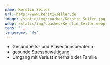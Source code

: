 ```yaml
---
name: Kerstin Seiler
url: http://www.kerstinseiler.de
image: /static/img/coaches/Kerstin_Seiler.jpg
webp: /static/img/coaches/Kerstin_Seiler.webp
tags: '',
languages: 'de'
---
```


<ul><li>Gesundheits- und Präventionsberaterin</li><li>gesunde Stressbewältigung</li><li>Umgang mit Verlust innerhalb der Familie</li></ul>